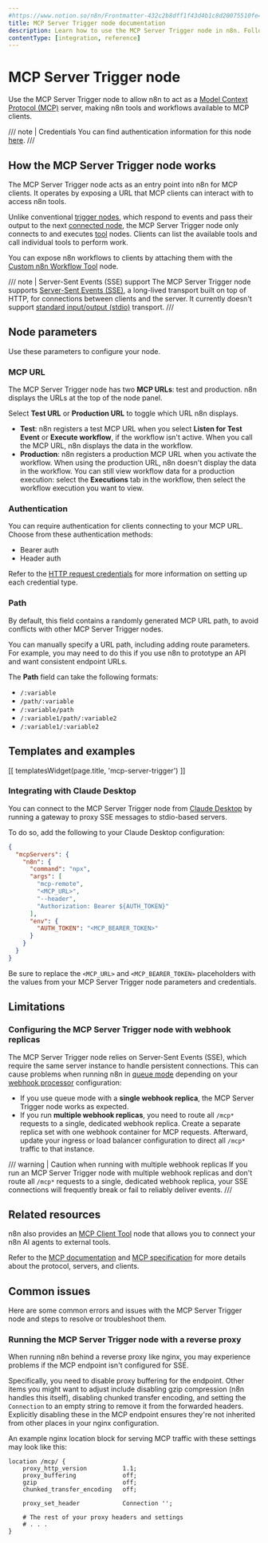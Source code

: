 ```yaml
---
#https://www.notion.so/n8n/Frontmatter-432c2b8dff1f43d4b1c8d20075510fe4
title: MCP Server Trigger node documentation
description: Learn how to use the MCP Server Trigger node in n8n. Follow technical documentation to integrate the MCP Server Trigger node into your workflows.
contentType: [integration, reference]
---
```


# MCP Server Trigger node

Use the MCP Server Trigger node to allow n8n to act as a [Model Context Protocol (MCP)](https://modelcontextprotocol.io/introduction) server, making n8n tools and workflows available to MCP clients.

///  note  | Credentials
You can find authentication information for this node [here](/integrations/builtin/credentials/httprequest.md).
///

## How the MCP Server Trigger node works

The MCP Server Trigger node acts as an entry point into n8n for MCP clients. It operates by exposing a URL that MCP clients can interact with to access n8n tools.

Unlike conventional [trigger nodes](/glossary.md#trigger-node-n8n), which respond to events and pass their output to the next [connected node](/workflows/components/connections.md), the MCP Server Trigger node only connects to and executes [tool](/advanced-ai/examples/understand-tools.md) nodes. Clients can list the available tools and call individual tools to perform work.

You can expose n8n workflows to clients by attaching them with the [Custom n8n Workflow Tool](/integrations/builtin/cluster-nodes/sub-nodes/n8n-nodes-langchain.toolworkflow.md) node.

/// note | Server-Sent Events (SSE) support
The MCP Server Trigger node supports [Server-Sent Events (SSE)](https://modelcontextprotocol.io/docs/concepts/transports#server-sent-events-sse), a long-lived transport built on top of HTTP, for connections between clients and the server. It currently doesn't support [standard input/output (stdio)](https://modelcontextprotocol.io/docs/concepts/transports#standard-input%2Foutput-stdio) transport.
///

## Node parameters

Use these parameters to configure your node.

### MCP URL

The MCP Server Trigger node has two **MCP URLs**: test and production. n8n displays the URLs at the top of the node panel.

Select **Test URL** or **Production URL** to toggle which URL n8n displays.

* **Test**: n8n registers a test MCP URL when you select **Listen for Test Event** or **Execute workflow**, if the workflow isn't active. When you call the MCP URL, n8n displays the data in the workflow.
* **Production**: n8n registers a production MCP URL when you activate the workflow. When using the production URL, n8n doesn't display the data in the workflow. You can still view workflow data for a production execution: select the **Executions** tab in the workflow, then select the workflow execution you want to view.

### Authentication

You can require authentication for clients connecting to your MCP URL. Choose from these authentication methods:

- Bearer auth
- Header auth

Refer to the [HTTP request credentials](/integrations/builtin/credentials/httprequest.md) for more information on setting up each credential type.

### Path

By default, this field contains a randomly generated MCP URL path, to avoid conflicts with other MCP Server Trigger nodes. 

You can manually specify a URL path, including adding route parameters. For example, you may need to do this if you use n8n to prototype an API and want consistent endpoint URLs.

The **Path** field can take the following formats:

- `/:variable`
- `/path/:variable`
- `/:variable/path`
- `/:variable1/path/:variable2`
- `/:variable1/:variable2`

## Templates and examples

<!-- see https://www.notion.so/n8n/Pull-in-templates-for-the-integrations-pages-37c716837b804d30a33b47475f6e3780 -->
[[ templatesWidget(page.title, 'mcp-server-trigger') ]]

### Integrating with Claude Desktop

You can connect to the MCP Server Trigger node from [Claude Desktop](https://claude.ai/download) by running a gateway to proxy SSE messages to stdio-based servers.

To do so, add the following to your Claude Desktop configuration:

```json
{
  "mcpServers": {
    "n8n": {
      "command": "npx",
      "args": [
        "mcp-remote",
        "<MCP_URL>",
        "--header",
        "Authorization: Bearer ${AUTH_TOKEN}"
      ],
	  "env": {
	    "AUTH_TOKEN": "<MCP_BEARER_TOKEN>"
	  }
    }
  }
}
```

Be sure to replace the `<MCP_URL>` and `<MCP_BEARER_TOKEN>` placeholders with the values from your MCP Server Trigger node parameters and credentials.

## Limitations

### Configuring the MCP Server Trigger node with webhook replicas

The MCP Server Trigger node relies on Server-Sent Events (SSE), which require the same server instance to handle persistent connections. This can cause problems when running n8n in [queue mode](/hosting/scaling/queue-mode.md) depending on your [webhook processor](/hosting/scaling/queue-mode.md#webhook-processors) configuration:

* If you use queue mode with a **single webhook replica**, the MCP Server Trigger node works as expected.
* If you run **multiple webhook replicas**, you need to route all `/mcp*` requests to a single, dedicated webhook replica. Create a separate replica set with one webhook container for MCP requests. Afterward, update your ingress or load balancer configuration to direct all `/mcp*` traffic to that instance.

/// warning | Caution when running with multiple webhook replicas
If you run an MCP Server Trigger node with multiple webhook replicas and don't route all `/mcp*` requests to a single, dedicated webhook replica, your SSE connections will frequently break or fail to reliably deliver events.
///

## Related resources

n8n also provides an [MCP Client Tool](/integrations/builtin/cluster-nodes/sub-nodes/n8n-nodes-langchain.toolmcp.md) node that allows you to connect your n8n AI agents to external tools.

Refer to the [MCP documentation](https://modelcontextprotocol.io/introduction) and [MCP specification](https://modelcontextprotocol.io/specification/) for more details about the protocol, servers, and clients.

## Common issues

Here are some common errors and issues with the MCP Server Trigger node and steps to resolve or troubleshoot them.

### Running the MCP Server Trigger node with a reverse proxy

When running n8n behind a reverse proxy like nginx, you may experience problems if the MCP endpoint isn't configured for SSE.

Specifically, you need to disable proxy buffering for the endpoint. Other items you might want to adjust include disabling gzip compression (n8n handles this itself), disabling chunked transfer encoding, and setting the `Connection` to an empty string to remove it from the forwarded headers. Explicitly disabling these in the MCP endpoint ensures they're not inherited from other places in your nginx configuration.

An example nginx location block for serving MCP traffic with these settings may look like this:

```
location /mcp/ {
    proxy_http_version          1.1;
    proxy_buffering             off;
    gzip                        off;
    chunked_transfer_encoding   off;

    proxy_set_header            Connection '';

    # The rest of your proxy headers and settings
    # . . .
}
```
